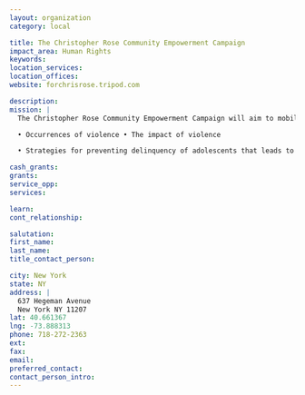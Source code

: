 ```yaml
---
layout: organization
category: local

title: The Christopher Rose Community Empowerment Campaign
impact_area: Human Rights
keywords: 
location_services: 
location_offices: 
website: forchrisrose.tripod.com

description: 
mission: |
  The Christopher Rose Community Empowerment Campaign will aim to mobilize community stakeholders and others for support and involvement in activities to increase community awareness of the following: • The factors that contribute to youth violence

  • Occurrences of violence • The impact of violence

  • Strategies for preventing delinquency of adolescents that leads to youth gang involvement and community violence 

cash_grants: 
grants: 
service_opp: 
services: 

learn: 
cont_relationship: 

salutation: 
first_name: 
last_name: 
title_contact_person: 

city: New York
state: NY
address: |
  637 Hegeman Avenue  
  New York NY 11207
lat: 40.661367
lng: -73.888313
phone: 718-272-2363
ext: 
fax: 
email: 
preferred_contact: 
contact_person_intro: 
---
```

